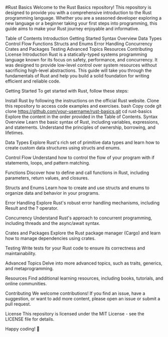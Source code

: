 #Rust Basics
Welcome to the Rust Basics repository! This repository is designed to provide you with a comprehensive introduction to the Rust programming language. Whether you are a seasoned developer exploring a new language or a beginner taking your first steps into programming, this guide aims to make your Rust journey enjoyable and informative.

Table of Contents
Introduction
Getting Started
Syntax Overview
Data Types
Control Flow
Functions
Structs and Enums
Error Handling
Concurrency
Crates and Packages
Testing
Advanced Topics
Resources
Contributing
License
Introduction
Rust is a statically-typed systems programming language known for its focus on safety, performance, and concurrency. It was designed to provide low-level control over system resources without sacrificing high-level abstractions. This guide will take you through the fundamentals of Rust and help you build a solid foundation for writing efficient and reliable code.

Getting Started
To get started with Rust, follow these steps:

Install Rust by following the instructions on the official Rust website.
Clone this repository to access code examples and exercises.
bash
Copy code
git clone https://github.com/your-username/rust-basics.git
cd rust-basics
Explore the content in the order provided in the Table of Contents.
Syntax Overview
Learn the basic syntax of Rust, including variables, expressions, and statements. Understand the principles of ownership, borrowing, and lifetimes.

Data Types
Explore Rust's rich set of primitive data types and learn how to create custom data structures using structs and enums.

Control Flow
Understand how to control the flow of your program with if statements, loops, and pattern matching.

Functions
Discover how to define and call functions in Rust, including parameters, return values, and closures.

Structs and Enums
Learn how to create and use structs and enums to organize data and behavior in your programs.

Error Handling
Explore Rust's robust error handling mechanisms, including Result and the ? operator.

Concurrency
Understand Rust's approach to concurrent programming, including threads and the async/await syntax.

Crates and Packages
Explore the Rust package manager (Cargo) and learn how to manage dependencies using crates.

Testing
Write tests for your Rust code to ensure its correctness and maintainability.

Advanced Topics
Delve into more advanced topics, such as traits, generics, and metaprogramming.

Resources
Find additional learning resources, including books, tutorials, and online communities.

Contributing
We welcome contributions! If you find an issue, have a suggestion, or want to add more content, please open an issue or submit a pull request.

License
This repository is licensed under the MIT License - see the LICENSE file for details.

Happy coding! 🚀
